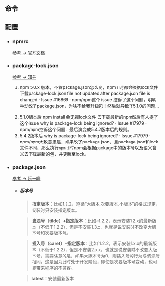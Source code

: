 ## 命令

## 配置

- ### npmrc
  [参考 -> 官方文档](https://www.npmjs.com.cn/files/npmrc/)

- ### package-lock.json
  [参考 -> 知乎](https://www.zhihu.com/question/264560841)

  1. npm 5.0.x 版本，不管package.json怎么变，npm i 时都会根据lock文件下载package-lock.json file not updated after package.json file is changed · Issue #16866 · npm/npm这个 issue 控诉了这个问题，明明手动改了package.json，为啥不给我升级包！然后就导致了5.1.0的问题...
  &nbsp;&nbsp;
  2. 5.1.0版本后 npm install 会无视lock文件 去下载最新的npm然后有人提了这个issue why is package-lock being ignored? · Issue #17979 · npm/npm控诉这个问题，最后演变成5.4.2版本后的规则。
  &nbsp;&nbsp;
  3. 5.4.2版本后 why is package-lock being ignored? · Issue #17979 · npm/npm大致意思是，如果改了package.json，且package.json和lock文件不同，那么执行`npm i`时npm会根据package中的版本号以及语义含义去下载最新的包，并更新至lock。
  
- ### package.json
  [参考 -> 阮一峰](http://javascript.ruanyifeng.com/nodejs/packagejson.html)
  - ##### 版本号
    > **指定版本**：比如1.2.2，遵循“大版本.次要版本.小版本”的格式规定，安装时只安装指定版本。

    > **波浪号（tilde）+指定版本**：比如~1.2.2，表示安装1.2.x的最新版本（不低于1.2.2），但是不安装1.3.x，也就是说安装时不改变大版本号和次要版本号。

    > **插入号（caret）+指定版本**：比如ˆ1.2.2，表示安装1.x.x的最新版本（不低于1.2.2），但是不安装2.x.x，也就是说安装时不改变大版本号。需要注意的是，如果大版本号为0，则插入号的行为与波浪号相同，这是因为此时处于开发阶段，即使是次要版本号变动，也可能带来程序的不兼容。

    > **latest**：安装最新版本